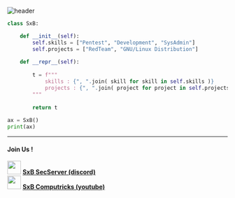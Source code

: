 ![header](https://capsule-render.vercel.app/api?type=waving&color=auto&height=220&section=header&text=SxB🏴‍☠️&fontSize=60&animation=fadeIn&fontAlignY=38&desc=Pentesting%20Scripting%20SystAdmin&descAlignY=51&descAlign=62)

```python
class SxB:

    def __init__(self):
        self.skills = ["Pentest", "Development", "SysAdmin"]
        self.projects = ["RedTeam", "GNU/Linux Distribution"]
    
    def __repr__(self):
        
        t = f"""       
            skills : {", ".join( skill for skill in self.skills )}
            projects : {", ".join( project for project in self.projects )}
        """
        
        return t
        
ax = SxB()
print(ax)

``` 
---
#### Join Us !

<img width="31" src="https://logo-marque.com/wp-content/uploads/2020/12/Discord-Logo.png">

<strong>
<a href="https://discord.gg/XFPs22U9tS">SxB SecServer (discord)</a><br>
</strong>

<img width="31" src="https://www.specialolympics.asso.fr/wp-content/uploads/2020/04/youtube-logo-icon-transparent-32.png">

<strong>
<a href="https://www.youtube.com/channel/UCCO-FLxIHmk9UqsdUWLF-zg">SxB Computricks (youtube)</a>
</strong>
